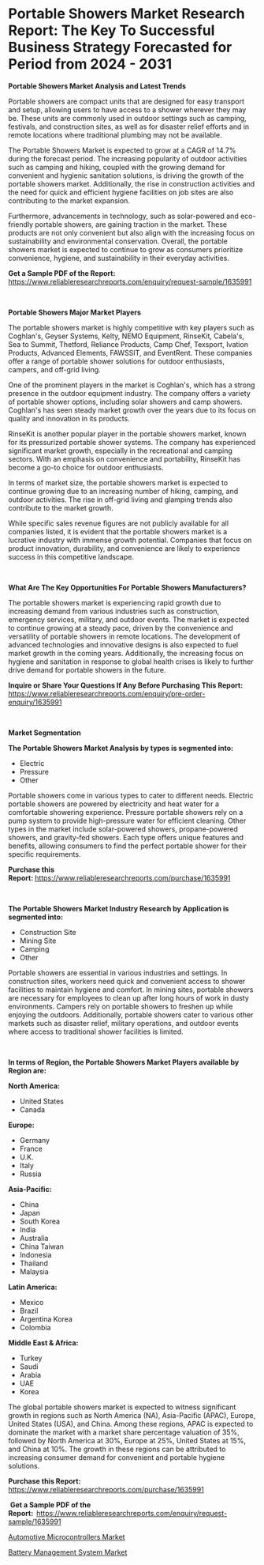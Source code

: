 <p><h1>Portable Showers Market Research Report: The Key To Successful Business Strategy Forecasted for Period from 2024 - 2031</h1></p><p><strong>Portable Showers Market Analysis and Latest Trends</strong></p>
<p><p>Portable showers are compact units that are designed for easy transport and setup, allowing users to have access to a shower wherever they may be. These units are commonly used in outdoor settings such as camping, festivals, and construction sites, as well as for disaster relief efforts and in remote locations where traditional plumbing may not be available.</p><p>The Portable Showers Market is expected to grow at a CAGR of 14.7% during the forecast period. The increasing popularity of outdoor activities such as camping and hiking, coupled with the growing demand for convenient and hygienic sanitation solutions, is driving the growth of the portable showers market. Additionally, the rise in construction activities and the need for quick and efficient hygiene facilities on job sites are also contributing to the market expansion.</p><p>Furthermore, advancements in technology, such as solar-powered and eco-friendly portable showers, are gaining traction in the market. These products are not only convenient but also align with the increasing focus on sustainability and environmental conservation. Overall, the portable showers market is expected to continue to grow as consumers prioritize convenience, hygiene, and sustainability in their everyday activities.</p></p>
<p><strong>Get a Sample PDF of the Report:&nbsp;</strong> <a href="https://www.reliableresearchreports.com/enquiry/request-sample/1635991">https://www.reliableresearchreports.com/enquiry/request-sample/1635991</a></p>
<p>&nbsp;</p>
<p><strong>Portable Showers Major Market Players</strong></p>
<p><p>The portable showers market is highly competitive with key players such as Coghlan's, Geyser Systems, Kelty, NEMO Equipment, RinseKit, Cabela's, Sea to Summit, Thetford, Reliance Products, Camp Chef, Texsport, Ivation Products, Advanced Elements, FAWSSIT, and EventRent. These companies offer a range of portable shower solutions for outdoor enthusiasts, campers, and off-grid living.</p><p>One of the prominent players in the market is Coghlan's, which has a strong presence in the outdoor equipment industry. The company offers a variety of portable shower options, including solar showers and camp showers. Coghlan's has seen steady market growth over the years due to its focus on quality and innovation in its products.</p><p>RinseKit is another popular player in the portable showers market, known for its pressurized portable shower systems. The company has experienced significant market growth, especially in the recreational and camping sectors. With an emphasis on convenience and portability, RinseKit has become a go-to choice for outdoor enthusiasts.</p><p>In terms of market size, the portable showers market is expected to continue growing due to an increasing number of hiking, camping, and outdoor activities. The rise in off-grid living and glamping trends also contribute to the market growth.</p><p>While specific sales revenue figures are not publicly available for all companies listed, it is evident that the portable showers market is a lucrative industry with immense growth potential. Companies that focus on product innovation, durability, and convenience are likely to experience success in this competitive landscape.</p></p>
<p>&nbsp;</p>
<p><strong>What Are The Key Opportunities For Portable Showers Manufacturers?</strong></p>
<p><p>The portable showers market is experiencing rapid growth due to increasing demand from various industries such as construction, emergency services, military, and outdoor events. The market is expected to continue growing at a steady pace, driven by the convenience and versatility of portable showers in remote locations. The development of advanced technologies and innovative designs is also expected to fuel market growth in the coming years. Additionally, the increasing focus on hygiene and sanitation in response to global health crises is likely to further drive demand for portable showers in the future.</p></p>
<p><strong>Inquire or Share Your Questions If Any Before Purchasing This Report:</strong> <a href="https://www.reliableresearchreports.com/enquiry/pre-order-enquiry/1635991">https://www.reliableresearchreports.com/enquiry/pre-order-enquiry/1635991</a></p>
<p>&nbsp;</p>
<p><strong>Market Segmentation</strong></p>
<p><strong>The Portable Showers Market Analysis by types is segmented into:</strong></p>
<p><ul><li>Electric</li><li>Pressure</li><li>Other</li></ul></p>
<p><p>Portable showers come in various types to cater to different needs. Electric portable showers are powered by electricity and heat water for a comfortable showering experience. Pressure portable showers rely on a pump system to provide high-pressure water for efficient cleaning. Other types in the market include solar-powered showers, propane-powered showers, and gravity-fed showers. Each type offers unique features and benefits, allowing consumers to find the perfect portable shower for their specific requirements.</p></p>
<p><strong>Purchase this Report:&nbsp;</strong><a href="https://www.reliableresearchreports.com/purchase/1635991">https://www.reliableresearchreports.com/purchase/1635991</a></p>
<p>&nbsp;</p>
<p><strong>The Portable Showers Market Industry Research by Application is segmented into:</strong></p>
<p><ul><li>Construction Site</li><li>Mining Site</li><li>Camping</li><li>Other</li></ul></p>
<p><p>Portable showers are essential in various industries and settings. In construction sites, workers need quick and convenient access to shower facilities to maintain hygiene and comfort. In mining sites, portable showers are necessary for employees to clean up after long hours of work in dusty environments. Campers rely on portable showers to freshen up while enjoying the outdoors. Additionally, portable showers cater to various other markets such as disaster relief, military operations, and outdoor events where access to traditional shower facilities is limited.</p></p>
<p>&nbsp;</p>
<p><strong>In terms of Region, the Portable Showers Market Players available by Region are:</strong></p>
<p>
    <p> <strong> North America: </strong>
        <ul>
            <li>United States</li>
            <li>Canada</li>
        </ul>
        </p> 
    <p> <strong> Europe: </strong>
        <ul>
            <li>Germany</li>
            <li>France</li>
            <li>U.K.</li>
            <li>Italy</li>
            <li>Russia</li>
        </ul>
        </p> 
    <p> <strong> Asia-Pacific: </strong>
        <ul>
            <li>China</li>
            <li>Japan</li>
            <li>South Korea</li>
            <li>India</li>
            <li>Australia</li>
            <li>China Taiwan</li>
            <li>Indonesia</li>
            <li>Thailand</li>
            <li>Malaysia</li>
        </ul>
        </p> 
    <p> <strong> Latin America: </strong>
        <ul>
            <li>Mexico</li>
            <li>Brazil</li>
            <li>Argentina Korea</li>
            <li>Colombia</li>
        </ul>
        </p> 
    <p> <strong> Middle East & Africa: </strong>
        <ul>
            <li>Turkey</li>
            <li>Saudi</li>
            <li>Arabia</li>
            <li>UAE</li>
            <li>Korea</li>
        </ul>
    </p>
    </p>
<p><p>The global portable showers market is expected to witness significant growth in regions such as North America (NA), Asia-Pacific (APAC), Europe, United States (USA), and China. Among these regions, APAC is expected to dominate the market with a market share percentage valuation of 35%, followed by North America at 30%, Europe at 25%, United States at 15%, and China at 10%. The growth in these regions can be attributed to increasing consumer demand for convenient and portable hygiene solutions.</p></p>
<p><strong>Purchase this Report: </strong><a href="https://www.reliableresearchreports.com/purchase/1635991">https://www.reliableresearchreports.com/purchase/1635991</a></p>
<p>&nbsp;<strong>Get a Sample PDF of the Report:&nbsp;&nbsp;</strong><a href="https://www.reliableresearchreports.com/enquiry/request-sample/1635991">https://www.reliableresearchreports.com/enquiry/request-sample/1635991</a></p>
<p><strong></strong></p>
<p><p><a href="https://metal-farmhouse-e95.notion.site/Global-Automotive-Microcontrollers-Market-by-Types-Applications-and-Major-Players-with-Regional-G-9584f2cfe43e402e80b70bfd1ad4761e">Automotive Microcontrollers Market</a></p><p><a href="https://crocus-run-b5a.notion.site/Battery-Management-System-Market-Research-Report-The-Key-To-Successful-Business-Strategy-Forecasted-622e0e9832fe4c6684ec90f63ea4aa63">Battery Management System Market</a></p></p>